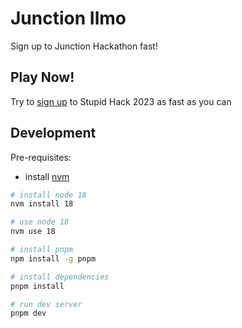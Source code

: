# Junction Ilmo

Sign up to Junction Hackathon fast!

## Play Now!

Try to [sign up](https://junction-ilmo.vercel.app/) to Stupid Hack 2023 as fast as you can

## Development

Pre-requisites:

- install [nvm](https://github.com/nvm-sh/nvm)

```bash
# install node 18
nvm install 18

# use node 18
nvm use 18

# install pnpm
npm install -g pnpm

# install dependencies
pnpm install

# run dev server
pnpm dev
```
